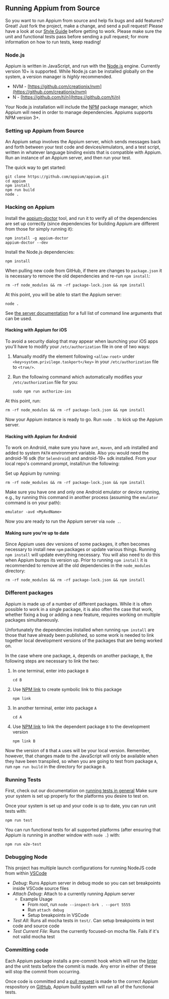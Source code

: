 ## Running Appium from Source

So you want to run Appium from source and help fix bugs and add features?
Great! Just fork the project, make a change, and send a pull request! Please
have a look at our [Style Guide](style-guide.md) before getting to work.
Please make sure the unit and functional tests pass before sending a pull
request; for more information on how to run tests, keep reading!

### Node.js

Appium is written in JavaScript, and run with the [Node.js](https://nodejs.org/) engine. Currently
version 10+ is supported. While Node.js can be installed globally on the system,
a version manager is _highly_ recommended.
* NVM - [https://github.com/creationix/nvm](https://github.com/creationix/nvm)
* N - [https://github.com/tj/n](https://github.com/tj/n)

Your Node.js installation will include the [NPM](https://www.npmjs.com/) package manager, which Appium
will need in order to manage dependencies. Appiums supports NPM version 3+.

### Setting up Appium from Source

An Appium setup involves the Appium server, which sends messages back and forth
between your test code and devices/emulators, and a test script, written in
whatever language binding exists that is compatible with Appium. Run an
instance of an Appium server, and then run your test.

The quick way to get started:

```
git clone https://github.com/appium/appium.git
cd appium
npm install
npm run build
node .
```

### Hacking on Appium

Install the [appium-doctor](https://github.com/appium/appium-doctor) tool, and run it to verify all of the
dependencies are set up correctly (since dependencies for building Appium
are different from those for simply running it):
```
npm install -g appium-doctor
appium-doctor --dev
```
Install the Node.js dependencies:
```
npm install
```

When pulling new code from GitHub, if there are changes to `package.json` it
is necessary to remove the old dependencies and re-run `npm install`:

```
rm -rf node_modules && rm -rf package-lock.json && npm install
```

At this point, you will be able to start the Appium server:

```
node .
```

See [the server documentation](/docs/en/writing-running-appium/server-args.md)
for a full list of command line arguments that can be used.

#### Hacking with Appium for iOS

To avoid a security dialog that may appear when launching your iOS apps you'll
have to modify your `/etc/authorization` file in one of two ways:

1. Manually modify the element following `<allow-root>` under `<key>system.privilege.taskport</key>`
   in your `/etc/authorization` file to `<true/>`.

2. Run the following command which automatically modifies your
   `/etc/authorization` file for you:

    ```
    sudo npm run authorize-ios
	```

At this point, run:

```
rm -rf node_modules && rm -rf package-lock.json && npm install
```

Now your Appium instance is ready to go. Run `node .` to kick up the Appium server.

#### Hacking with Appium for Android

To work on Android, make sure you have `ant`, `maven`, and `adb` installed
and added to system `PATH` environment variable. Also you would need the
android-16 sdk (for `Selendroid`) and android-19+ sdk installed.
From your local repo's command prompt, install/run the following:

Set up Appium by running:

```
rm -rf node_modules && rm -rf package-lock.json && npm install
```

Make sure you have one and only one Android emulator or device running, e.g.,
by running this command in another process (assuming the `emulator` command is
on your path):

```
emulator -avd <MyAvdName>
```

Now you are ready to run the Appium server via `node .`.

#### Making sure you're up to date

Since Appium uses dev versions of some packages, it often becomes necessary to
install new `npm` packages or update various things. Running `npm install` will
update everything necessary. You will also need to do this when Appium bumps
its version up. Prior to running `npm install` it is recommended to remove
all the old dependencies in the `node_modules` directory:

```
rm -rf node_modules && rm -rf package-lock.json && npm install
```

### Different packages

Appium is made up of a number of different packages. While it is often possible
to work in a single package, it is also often the case that work, whether fixing
a bug or adding a new feature, requires working on multiple packages simultaneously.

Unfortunately the dependencies installed when running `npm install` are those that
have already been published, so some work is needed to link together local development
versions of the packages that are being worked on.

In the case where one package, `A`, depends on another package, `B`, the following steps
are necessary to link the two:
1. In one terminal, enter into package `B`
    ```
    cd B
    ```
2. Use [NPM link](https://docs.npmjs.com/cli/link) to create symbolic link to this package
    ```
    npm link
    ```
3. In another terminal, enter into package `A`
    ```
    cd A
    ```
4. Use [NPM link](https://docs.npmjs.com/cli/link) to link the dependent package `B` to the development version
    ```
    npm link B
    ```

Now the version of `B` that `A` uses will be your local version. Remember, however, that
changes made to the JavaScript will only be available when they have been transpiled, so
when you are going to test from package `A`, run `npm run build` in the directory for
package `B`.

### Running Tests

First, check out our documentation on [running tests in
general](/docs/en/writing-running-appium/running-tests.md) Make sure your
system is set up properly for the platforms you desire to test on.

Once your system is set up and your code is up to date, you can run unit tests
with:

```
npm run test
```

You can run functional tests for all supported platforms (after ensuring that
Appium is running in another window with `node .`) with:

```
npm run e2e-test
```

### Debugging Node

This project has multiple launch configurations for running NodeJS code from within [VSCode](https://code.visualstudio.com/)

* _Debug_: Runs Appium server in debug mode so you can set breakpoints inside VSCode source files
* _Attach Debug_: Attach to a currently running Appium server
  * Example Usage
    * From root, run `node --inspect-brk . --port 5555`
    * Run `attach debug`
    * Setup breakpoints in VSCode
* _Test All_: Runs all mocha tests in `test/`. Can setup breakpoints in test code and source code
* _Test Current File_: Runs the currently focused-on mocha file. Fails if it's not valid mocha test

### Committing code

Each Appium package installs a pre-commit hook which will run the [linter](https://eslint.org/) and
the unit tests before the commit is made. Any error in either of these will stop
the commit from occurring.

Once code is committed and a [pull request](https://help.github.com/articles/about-pull-requests/)
is made to the correct Appium respository on [GitHub](https://github.com/), Appium build system
will run all of the functional tests.
